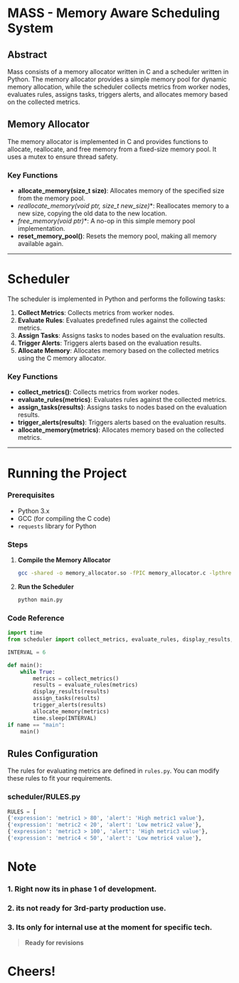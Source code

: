 # MASS - Memory Aware Scheduling System

## Abstract

Mass consists of a memory allocator written in C and a scheduler written in Python. The memory allocator provides a simple memory pool for dynamic memory allocation, while the scheduler collects metrics from worker nodes, evaluates rules, assigns tasks, triggers alerts, and allocates memory based on the collected metrics.

## Memory Allocator

The memory allocator is implemented in C and provides functions to allocate, reallocate, and free memory from a fixed-size memory pool. It uses a mutex to ensure thread safety.

### Key Functions

- **allocate_memory(size_t size)**: Allocates memory of the specified size from the memory pool.
- **reallocate_memory(void* ptr, size_t new_size)**: Reallocates memory to a new size, copying the old data to the new location.
- **free_memory(void* ptr)**: A no-op in this simple memory pool implementation.
- **reset_memory_pool()**: Resets the memory pool, making all memory available again.



---
# Scheduler

The scheduler is implemented in Python and performs the following tasks:

1. **Collect Metrics**: Collects metrics from worker nodes.
2. **Evaluate Rules**: Evaluates predefined rules against the collected metrics.
3. **Assign Tasks**: Assigns tasks to nodes based on the evaluation results.
4. **Trigger Alerts**: Triggers alerts based on the evaluation results.
5. **Allocate Memory**: Allocates memory based on the collected metrics using the C memory allocator.

### Key Functions

- **collect_metrics()**: Collects metrics from worker nodes.
- **evaluate_rules(metrics)**: Evaluates rules against the collected metrics.
- **assign_tasks(results)**: Assigns tasks to nodes based on the evaluation results.
- **trigger_alerts(results)**: Triggers alerts based on the evaluation results.
- **allocate_memory(metrics)**: Allocates memory based on the collected metrics.


---
# Running the Project

### Prerequisites

- Python 3.x
- GCC (for compiling the C code)
- `requests` library for Python

### Steps

1. **Compile the Memory Allocator**

   ```sh
   gcc -shared -o memory_allocator.so -fPIC memory_allocator.c -lpthread
   ```

2. **Run the Scheduler**

   ```sh
   python main.py
   ```

### Code Reference
```python
import time
from scheduler import collect_metrics, evaluate_rules, display_results, assign_tasks, trigger_alerts, allocate_memory

INTERVAL = 6

def main():
    while True:
        metrics = collect_metrics()
        results = evaluate_rules(metrics)
        display_results(results)
        assign_tasks(results)
        trigger_alerts(results)
        allocate_memory(metrics)
        time.sleep(INTERVAL)
if name == "main":
    main()
```


## Rules Configuration

The rules for evaluating metrics are defined in `rules.py`. You can modify these rules to fit your requirements.

### scheduler/RULES.py
 
```python
RULES = [
{'expression': 'metric1 > 80', 'alert': 'High metric1 value'},
{'expression': 'metric2 < 20', 'alert': 'Low metric2 value'},
{'expression': 'metric3 > 100', 'alert': 'High metric3 value'},
{'expression': 'metric4 < 50', 'alert': 'Low metric4 value'},
```

# Note
### 1.  Right now its in phase 1 of development. 
### 2. its not ready for 3rd-party production use. 
### 3. Its only for internal use at the moment for specific tech. 

>**Ready for revisions**

# **Cheers!**
